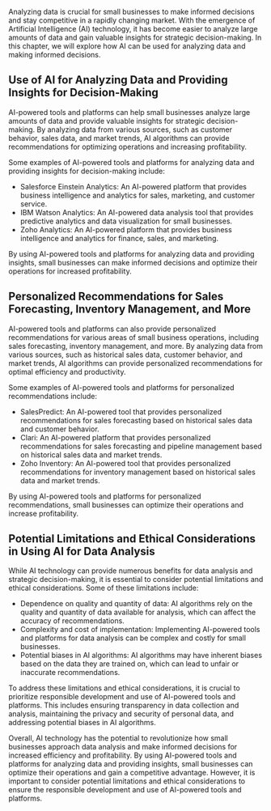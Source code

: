 
Analyzing data is crucial for small businesses to make informed decisions and stay competitive in a rapidly changing market. With the emergence of Artificial Intelligence (AI) technology, it has become easier to analyze large amounts of data and gain valuable insights for strategic decision-making. In this chapter, we will explore how AI can be used for analyzing data and making informed decisions.

Use of AI for Analyzing Data and Providing Insights for Decision-Making
-----------------------------------------------------------------------

AI-powered tools and platforms can help small businesses analyze large amounts of data and provide valuable insights for strategic decision-making. By analyzing data from various sources, such as customer behavior, sales data, and market trends, AI algorithms can provide recommendations for optimizing operations and increasing profitability.

Some examples of AI-powered tools and platforms for analyzing data and providing insights for decision-making include:

* Salesforce Einstein Analytics: An AI-powered platform that provides business intelligence and analytics for sales, marketing, and customer service.
* IBM Watson Analytics: An AI-powered data analysis tool that provides predictive analytics and data visualization for small businesses.
* Zoho Analytics: An AI-powered platform that provides business intelligence and analytics for finance, sales, and marketing.

By using AI-powered tools and platforms for analyzing data and providing insights, small businesses can make informed decisions and optimize their operations for increased profitability.

Personalized Recommendations for Sales Forecasting, Inventory Management, and More
----------------------------------------------------------------------------------

AI-powered tools and platforms can also provide personalized recommendations for various areas of small business operations, including sales forecasting, inventory management, and more. By analyzing data from various sources, such as historical sales data, customer behavior, and market trends, AI algorithms can provide personalized recommendations for optimal efficiency and productivity.

Some examples of AI-powered tools and platforms for personalized recommendations include:

* SalesPredict: An AI-powered tool that provides personalized recommendations for sales forecasting based on historical sales data and customer behavior.
* Clari: An AI-powered platform that provides personalized recommendations for sales forecasting and pipeline management based on historical sales data and market trends.
* Zoho Inventory: An AI-powered tool that provides personalized recommendations for inventory management based on historical sales data and market trends.

By using AI-powered tools and platforms for personalized recommendations, small businesses can optimize their operations and increase profitability.

Potential Limitations and Ethical Considerations in Using AI for Data Analysis
------------------------------------------------------------------------------

While AI technology can provide numerous benefits for data analysis and strategic decision-making, it is essential to consider potential limitations and ethical considerations. Some of these limitations include:

* Dependence on quality and quantity of data: AI algorithms rely on the quality and quantity of data available for analysis, which can affect the accuracy of recommendations.
* Complexity and cost of implementation: Implementing AI-powered tools and platforms for data analysis can be complex and costly for small businesses.
* Potential biases in AI algorithms: AI algorithms may have inherent biases based on the data they are trained on, which can lead to unfair or inaccurate recommendations.

To address these limitations and ethical considerations, it is crucial to prioritize responsible development and use of AI-powered tools and platforms. This includes ensuring transparency in data collection and analysis, maintaining the privacy and security of personal data, and addressing potential biases in AI algorithms.

Overall, AI technology has the potential to revolutionize how small businesses approach data analysis and make informed decisions for increased efficiency and profitability. By using AI-powered tools and platforms for analyzing data and providing insights, small businesses can optimize their operations and gain a competitive advantage. However, it is important to consider potential limitations and ethical considerations to ensure the responsible development and use of AI-powered tools and platforms.
